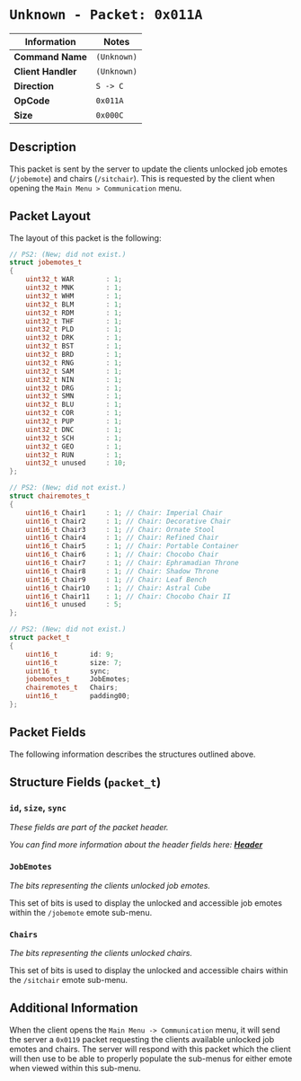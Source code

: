 # `Unknown - Packet: 0x011A`

| Information               | Notes |
|---                        |---    |
| **Command Name**          | `(Unknown)` |
| **Client Handler**        | `(Unknown)` |
| **Direction**             | `S -> C` |
| **OpCode**                | `0x011A` |
| **Size**                  | `0x000C` |

## Description

This packet is sent by the server to update the clients unlocked job emotes (`/jobemote`) and chairs (`/sitchair`). This is requested by the client when opening the `Main Menu > Communication` menu.

## Packet Layout

The layout of this packet is the following:

```cpp
// PS2: (New; did not exist.)
struct jobemotes_t
{
    uint32_t WAR        : 1;
    uint32_t MNK        : 1;
    uint32_t WHM        : 1;
    uint32_t BLM        : 1;
    uint32_t RDM        : 1;
    uint32_t THF        : 1;
    uint32_t PLD        : 1;
    uint32_t DRK        : 1;
    uint32_t BST        : 1;
    uint32_t BRD        : 1;
    uint32_t RNG        : 1;
    uint32_t SAM        : 1;
    uint32_t NIN        : 1;
    uint32_t DRG        : 1;
    uint32_t SMN        : 1;
    uint32_t BLU        : 1;
    uint32_t COR        : 1;
    uint32_t PUP        : 1;
    uint32_t DNC        : 1;
    uint32_t SCH        : 1;
    uint32_t GEO        : 1;
    uint32_t RUN        : 1;
    uint32_t unused     : 10;
};

// PS2: (New; did not exist.)
struct chairemotes_t
{
    uint16_t Chair1     : 1; // Chair: Imperial Chair
    uint16_t Chair2     : 1; // Chair: Decorative Chair
    uint16_t Chair3     : 1; // Chair: Ornate Stool
    uint16_t Chair4     : 1; // Chair: Refined Chair
    uint16_t Chair5     : 1; // Chair: Portable Container
    uint16_t Chair6     : 1; // Chair: Chocobo Chair
    uint16_t Chair7     : 1; // Chair: Ephramadian Throne
    uint16_t Chair8     : 1; // Chair: Shadow Throne
    uint16_t Chair9     : 1; // Chair: Leaf Bench
    uint16_t Chair10    : 1; // Chair: Astral Cube
    uint16_t Chair11    : 1; // Chair: Chocobo Chair II
    uint16_t unused     : 5;
};

// PS2: (New; did not exist.)
struct packet_t
{
    uint16_t        id: 9;
    uint16_t        size: 7;
    uint16_t        sync;
    jobemotes_t     JobEmotes;
    chairemotes_t   Chairs;
    uint16_t        padding00;
};
```

## Packet Fields

The following information describes the structures outlined above.

## Structure Fields (`packet_t`)

### `id`, `size`, `sync`

_These fields are part of the packet header._

_You can find more information about the header fields here: [**Header**](/world/HEADER.md)_

### `JobEmotes`

_The bits representing the clients unlocked job emotes._

This set of bits is used to display the unlocked and accessible job emotes within the `/jobemote` emote sub-menu.

### `Chairs`

_The bits representing the clients unlocked chairs._

This set of bits is used to display the unlocked and accessible chairs within the `/sitchair` emote sub-menu.

## Additional Information

When the client opens the `Main Menu -> Communication` menu, it will send the server a `0x0119` packet requesting the clients available unlocked job emotes and chairs. The server will respond with this packet which the client will then use to be able to properly populate the sub-menus for either emote when viewed within this sub-menu.

